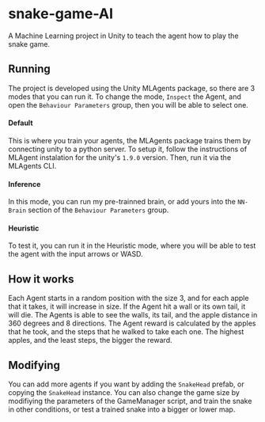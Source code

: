 # snake-game-AI
A Machine Learning project in Unity to teach the agent how to play the snake game.

## Running

The project is developed using the Unity MLAgents package, so there are 3 modes that you can run it. To change the mode, `Inspect` the Agent, and open the `Behaviour Parameters` group, then you will be able to select one.

#### Default

This is where you train your agents, the MLAgents package trains them by connecting unity to a python server. 
To setup it, follow the instructions of MLAgent instalation for the unity's `1.9.0` version.
Then, run it via the MLAgents CLI.

#### Inference

In this mode, you can run my pre-trainned brain, or add yours into the `NN-Brain` section of the `Behaviour Parameters` group.

#### Heuristic

To test it, you can run it in the Heuristic mode, where you will be able to test the agent with the input arrows or WASD.

## How it works

Each Agent starts in a random position with the size 3, and for each apple that it takes, it will increase in size. 
If the Agent hit a wall or its own tail, it will die.
The Agents is able to see the walls, its tail, and the apple distance in 360 degrees and 8 directions.
The Agent reward is calculated by the apples that he took, and the steps that he walked to take each one. The highest apples, and the least steps, the bigger the reward.

## Modifying

You can add more agents if you want by adding the `SnakeHead` prefab, or copying the `SnakeHead` instance.
You can also change the game size by modifiying the parameters of the GameManager script, and train the snake in other conditions, or test a trained snake into a bigger or lower map.
